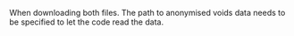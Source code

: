 When downloading both files. The path to anonymised voids data needs to be specified to let the code read the data.
